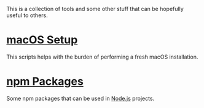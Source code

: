 This is a collection of tools and some other stuff that can be hopefully useful to others.

# [macOS Setup](https://diogoeichert.github.io/utils/setup-macos)
This scripts helps with the burden of performing a fresh macOS installation.

# [npm Packages](https://www.npmjs.com/~diogoeichert)
Some npm packages that can be used in [Node.js](https://nodejs.org) projects.
